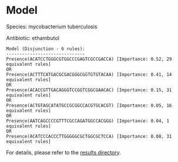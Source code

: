 
# Model

Species: mycobacterium tuberculosis

Antibiotic: ethambutol

```
Model (Disjunction - 6 rules):
------------------------------
Presence(ACATCCTGGGCGTGGCCCGAGTCGCCGACCA) [Importance: 0.52, 29 equivalent rules]
OR
Presence(ACTTTCATGACGCGACGGGCGGTGTGTACAA) [Importance: 0.41, 14 equivalent rules]
OR
Presence(ACACCGTTGACAGGGTCCGGTCGGCGAACAC) [Importance: 0.15, 31 equivalent rules]
OR
Presence(ACTGTAGCATATGCCGCGGCCACGTGCACGT) [Importance: 0.05, 16 equivalent rules]
OR
Presence(AATCAGCCCCGTTTCGCCAGATGGCCACGGG) [Importance: 0.04, 1 equivalent rules]
OR
Presence(ACATCCCACCCTTGGGGGCGCTGGCGCTCCA) [Importance: 0.08, 31 equivalent rules]

```

For details, please refer to the [results directory](../../../../../results/scm_b/mycobacterium+tuberculosis/ethambutol/repeat_4/).

